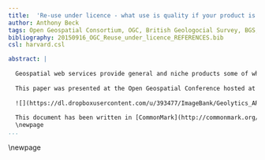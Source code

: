 ```yaml
---
title:  'Re-use under licence - what use is quality if your product is illegal?'
author: Anthony Beck
tags: Open Geospatial Consortium, OGC, British Geologocial Survey, BGS, Ordnance Survey, LUCAS, University of Nottingham, GeoLytics, Licences, Calculus, Ontology, Reasoning
bibliography: 20150916_OGC_Reuse_under_licence_REFERENCES.bib
csl: harvard.csl

abstract: |
  
  Geospatial web services provide general and niche products some of which are based on multiple data sources each data source used under licence. End-users may further chain these services to produce a myriad of other derived data products and services. The background licencing issues can become very complex. Incompatibilities between different licences means that some data products should not be integrated. Hence, licence heterogeneity is a barrier to data integration and interoperability in the way that semantic, syntactic and schematic heterogeneities are also barriers. This presentation will provide an overview of these issues, to describe a potential semantic licence framework, and through discussion better understand where the OGC might be able to help with licence, or legal, interoperability.
  
  This paper was presented at the Open Geospatial Conference hosted at the British Geological Survey in Keyworth, Nottingham on the 16th September 2015.
  
  ![](https://dl.dropboxusercontent.com/u/393477/ImageBank/Geolytics_ARB_Banner.png)
  
  This document has been written in [CommonMark](http://commonmark.org/): an unambiguous implementation of Markdown for scholarly writing.
  \newpage
...
```


\newpage

